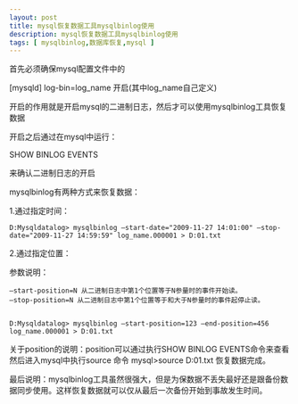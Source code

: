 ```yaml
---
layout: post
title: mysql恢复数据工具mysqlbinlog使用
description: mysql恢复数据工具mysqlbinlog使用
tags: [ mysqlbinlog,数据库恢复,mysql ]
---
```



首先必须确保mysql配置文件中的

[mysqld] log-bin=log_name 开启(其中log_name自己定义)

开启的作用就是开启mysql的二进制日志，然后才可以使用mysqlbinlog工具恢复数据

开启之后通过在mysql中运行：

SHOW BINLOG EVENTS

来确认二进制日志的开启

mysqlbinlog有两种方式来恢复数据：

1.通过指定时间：

	D:Mysqldatalog> mysqlbinlog –start-date="2009-11-27 14:01:00" –stop-date="2009-11-27 14:59:59" log_name.000001 > D:01.txt


2.通过指定位置：

参数说明：

	–start-position=N 从二进制日志中第1个位置等于N参量时的事件开始读。
	–stop-position=N 从二进制日志中第1个位置等于和大于N参量时的事件起停止读。


	D:Mysqldatalog> mysqlbinlog –start-position=123 –end-position=456 log_name.000001 > D:01.txt

关于position的说明：position可以通过执行SHOW BINLOG EVENTS命令来查看 然后进入mysql中执行source 命令 mysql>source D:01.txt 恢复数据完成。

最后说明：mysqlbinlog工具虽然很强大，但是为保数据不丢失最好还是跟备份数据同步使用。这样恢复数据就可以仅从最后一次备份开始到事故发生时间。
















